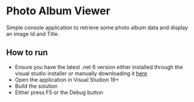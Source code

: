 # Photo Album Viewer

Simple console application to retrieve some photo album data and display an image Id and Title.

## How to run
- Ensure you have the latest .net 6 version either installed through the visual studio installer or manually downloading it [here](https://dotnet.microsoft.com/en-us/download/dotnet/6.0)
- Open the application in Visual Studion 19+ 
- Build the solution
- Either press F5 or the Debug button
